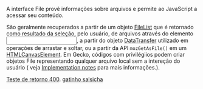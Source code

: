 A interface File provê informações sobre arquivos e permite ao JavaScript a acessar seu conteúdo.

São geralmente recuperados a partir de um objeto [FileList](https://developer.mozilla.org/pt-BR/docs/Web/API/FileList)
que é retornado como resultado da seleção, pelo usuário, de arquivos através do
elemento [<input>](https://developer.mozilla.org/pt-BR/docs/Web/HTML/Element/Input), a partir do
objeto [DataTransfer](https://developer.mozilla.org/pt-BR/docs/Web/API/DataTransfer) utilizado em operações de arrastar
e soltar, ou a partir da API `mozGetAsFile()` em
um [HTMLCanvasElement](https://developer.mozilla.org/pt-BR/docs/Web/API/HTMLCanvasElement). Em Gecko, códigos com
privilégiios podem criar objetos File representando qualquer arquivo local sem a intereção do usuário (
veja [Implementation notes](https://developer.mozilla.org/pt-BR/docs/Web/API/File#implementation_notes) para mais
informações.).

[Teste de retorno 400](https://httpstat.us/404).
[gatinho salsicha](http://gatinhosalsicha.com.br/)